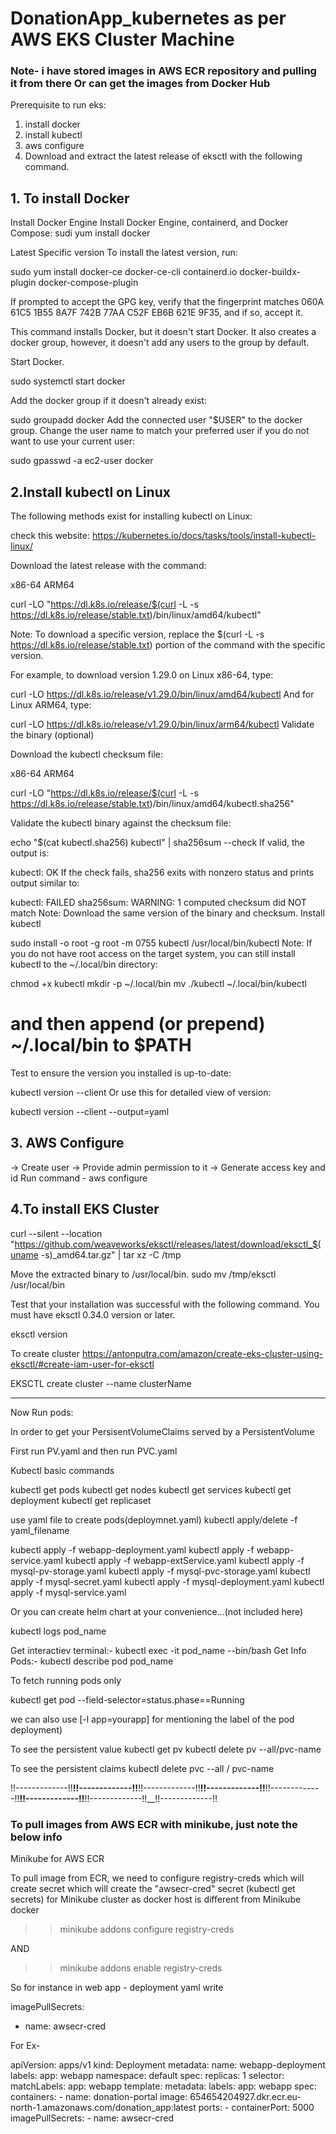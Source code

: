 # DonationApp_kubernetes as per AWS EKS Cluster Machine
### Note- i have stored images in AWS ECR repository and pulling it from there Or can get the images from Docker Hub
Prerequisite to run eks:
1. install docker
2. install kubectl
3. aws configure
4. Download and extract the latest release of eksctl with the following command.
   
## 1. To install Docker

Install Docker Engine
Install Docker Engine, containerd, and Docker Compose:
sudi yum install docker

Latest Specific version
To install the latest version, run:

sudo yum install docker-ce docker-ce-cli containerd.io docker-buildx-plugin docker-compose-plugin

If prompted to accept the GPG key, verify that the fingerprint matches 060A 61C5 1B55 8A7F 742B 77AA C52F EB6B 621E 9F35, and if so, accept it.

This command installs Docker, but it doesn't start Docker. It also creates a docker group, however, it doesn't add any users to the group by default.

Start Docker.

 sudo systemctl start docker

 
Add the docker group if it doesn't already exist:

 sudo groupadd docker
Add the connected user "$USER" to the docker group. Change the user name to match your preferred user if you do not want to use your current user:

 sudo gpasswd -a ec2-user docker


## 2.Install kubectl on Linux
The following methods exist for installing kubectl on Linux:

check this website:
https://kubernetes.io/docs/tasks/tools/install-kubectl-linux/

Download the latest release with the command:

x86-64
ARM64

   curl -LO "https://dl.k8s.io/release/$(curl -L -s https://dl.k8s.io/release/stable.txt)/bin/linux/amd64/kubectl"
   
Note:
To download a specific version, replace the $(curl -L -s https://dl.k8s.io/release/stable.txt) portion of the command with the specific version.

For example, to download version 1.29.0 on Linux x86-64, type:

curl -LO https://dl.k8s.io/release/v1.29.0/bin/linux/amd64/kubectl
And for Linux ARM64, type:

curl -LO https://dl.k8s.io/release/v1.29.0/bin/linux/arm64/kubectl
Validate the binary (optional)

Download the kubectl checksum file:

x86-64
ARM64

   curl -LO "https://dl.k8s.io/release/$(curl -L -s https://dl.k8s.io/release/stable.txt)/bin/linux/amd64/kubectl.sha256"
   
Validate the kubectl binary against the checksum file:

echo "$(cat kubectl.sha256)  kubectl" | sha256sum --check
If valid, the output is:

kubectl: OK
If the check fails, sha256 exits with nonzero status and prints output similar to:

kubectl: FAILED
sha256sum: WARNING: 1 computed checksum did NOT match
Note: Download the same version of the binary and checksum.
Install kubectl

sudo install -o root -g root -m 0755 kubectl /usr/local/bin/kubectl
Note:
If you do not have root access on the target system, you can still install kubectl to the ~/.local/bin directory:

chmod +x kubectl
mkdir -p ~/.local/bin
mv ./kubectl ~/.local/bin/kubectl
# and then append (or prepend) ~/.local/bin to $PATH
Test to ensure the version you installed is up-to-date:

kubectl version --client
Or use this for detailed view of version:

kubectl version --client --output=yaml

## 3. AWS Configure
   -> Create user
   -> Provide admin permission to it
   -> Generate access key and id
   Run command - aws configure

## 4.To install EKS Cluster

curl --silent --location "https://github.com/weaveworks/eksctl/releases/latest/download/eksctl_$(uname -s)_amd64.tar.gz" | tar xz -C /tmp

Move the extracted binary to /usr/local/bin.
sudo mv /tmp/eksctl /usr/local/bin


Test that your installation was successful with the following command. You must have eksctl 0.34.0 version or later.

eksctl version

To create cluster
https://antonputra.com/amazon/create-eks-cluster-using-eksctl/#create-iam-user-for-eksctl


EKSCTL create cluster --name clusterName


--------------------------------------------------------------------------------------------------------------------------------------------------
Now Run pods:

In order to get your PersisentVolumeClaims served by a PersistentVolume

First run PV.yaml and then run PVC.yaml

Kubectl basic commands

kubectl get pods 
kubectl get nodes
kubectl get services
kubectl get deployment
kubectl get replicaset


use yaml file to create pods(deploymnet.yaml)
kubectl apply/delete -f yaml_filename

kubectl apply -f webapp-deployment.yaml
kubectl apply -f webapp-service.yaml
kubectl apply -f webapp-extService.yaml
kubectl apply -f mysql-pv-storage.yaml
kubectl apply -f mysql-pvc-storage.yaml
kubectl apply -f mysql-secret.yaml
kubectl apply -f mysql-deployment.yaml
kubectl apply -f mysql-service.yaml

Or you can create helm chart at your convenience...(not included here)



kubectl logs pod_name

Get interactiev terminal:- kubectl exec -it pod_name --bin/bash
Get Info Pods:- kubectl describe pod pod_name



To fetch running pods only


kubectl get pod  --field-selector=status.phase==Running 



we can also use [-l app=yourapp]  for mentioning the label of the pod deployment)

To see the persistent value
 kubectl get pv
kubectl delete pv --all/pvc-name


To see the persistent claims
kubectl delete pvc --all / pvc-name

!!-------------!!__!!-------------!!__!!-------------!!__!!-------------!!__!!-------------!!__!!-------------!!__!!-------------!!__!!-------------!!

### To pull images from AWS ECR with minikube, just note the below info
Minikube for AWS ECR

To pull image from ECR, we need to configure registry-creds which will create secret which will create  the "awsecr-cred" secret (kubectl get secrets)  for Minikube cluster as docker host is different from Minikube docker
 
>> minikube addons configure registry-creds

AND

>> minikube addons enable registry-creds 




So for instance in web app - deployment yaml write   

imagePullSecrets: 
   - name: awsecr-cred


For Ex-

apiVersion: apps/v1
kind: Deployment
metadata:
  name: webapp-deployment
  labels:
    app: webapp
  namespace: default
spec:
  replicas: 1
  selector:
    matchLabels:
      app: webapp
  template:
    metadata:
      labels:
        app: webapp
    spec:
      containers:
        - name: donation-portal
          image: 654654204927.dkr.ecr.eu-north-1.amazonaws.com/donation_app:latest
          ports:
            - containerPort: 5000
      imagePullSecrets:
        - name: awsecr-cred

   
